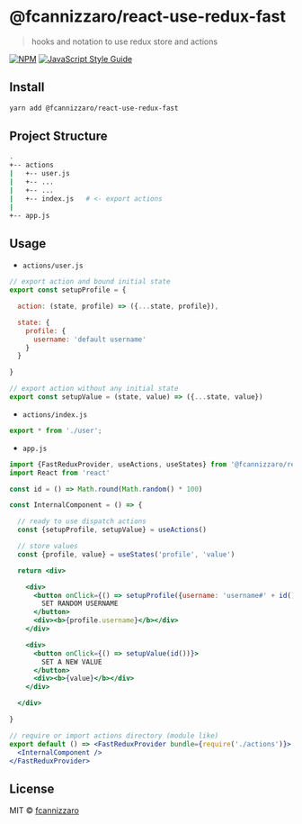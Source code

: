 # @fcannizzaro/react-use-redux-fast

> hooks and notation to use redux store and actions

[![NPM](https://img.shields.io/npm/v/@fcannizzaro/react-use-redux-fast.svg)](https://www.npmjs.com/package/@fcannizzaro/react-use-redux-fast) [![JavaScript Style Guide](https://img.shields.io/badge/code_style-standard-brightgreen.svg)](https://standardjs.com)

## Install

```bash
yarn add @fcannizzaro/react-use-redux-fast
```

## Project Structure

```bash
.
+-- actions
|   +-- user.js
|   +-- ...
|   +-- ...
|   +-- index.js   # <- export actions
|
+-- app.js

```

## Usage

- `actions/user.js`

```jsx
// export action and bound initial state
export const setupProfile = {

  action: (state, profile) => ({...state, profile}),

  state: {
    profile: {
      username: 'default username'
    }
  }

}

// export action without any initial state
export const setupValue = (state, value) => ({...state, value})

```

- `actions/index.js`

```jsx
export * from './user';
```

- `app.js`

```jsx
import {FastReduxProvider, useActions, useStates} from '@fcannizzaro/react-use-redux-fast'
import React from 'react'

const id = () => Math.round(Math.random() * 100)

const InternalComponent = () => {

  // ready to use dispatch actions
  const {setupProfile, setupValue} = useActions()

  // store values
  const {profile, value} = useStates('profile', 'value')

  return <div>

    <div>
      <button onClick={() => setupProfile({username: 'username#' + id()})}>
        SET RANDOM USERNAME
      </button>
      <div><b>{profile.username}</b></div>
    </div>

    <div>
      <button onClick={() => setupValue(id())}>
        SET A NEW VALUE
      </button>
      <div><b>{value}</b></div>
    </div>

  </div>

}

// require or import actions directory (module like)
export default () => <FastReduxProvider bundle={require('./actions')}>
  <InternalComponent />
</FastReduxProvider>
```

## License

MIT © [fcannizzaro](https://github.com/fcannizzaro)
